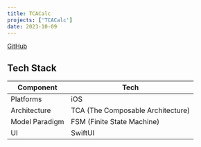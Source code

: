 ```yaml
---
title: TCACalc
projects: ['TCACalc']
date: 2023-10-09
---
```

[GitHub](https://github.com/DandyLyons/TCACalc)

## Tech Stack 
| Component      | Tech                              |
| -------------- | --------------------------------- |
| Platforms      | iOS                               |
| Architecture   | TCA (The Composable Architecture) |
| Model Paradigm | FSM (Finite State Machine)        |
| UI             | SwiftUI                           |

